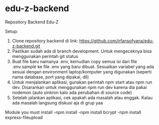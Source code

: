 # edu-z-backend
Repository Backend Edu-Z

Setup:
1. Clone repository backend di link: https://github.com/irfansofyana/edu-z-backend.git
2. Pastikan sudah ada di branch development. Untuk mengeceknya bisa menggunakan perintah git status
3. Buat file baru namanya .env, kemudian copy semua isi dari file .env.sample ke file .env yang baru dibuat. Sesuaikan variabel yang ada sesuai dengan environment laptop/komputer yang digunakan (seperti nama database, port yang dipakai, dll)
4. Untuk menjalankan aplikasi, gunakan perintah npm start atau npm run dev. Disarankan untuk menggunakan npm run dev karena dia pakai nodemon (auto sinkron kalo ada perubahan di source code)
5. Setelah jalankan aplikasi, cek apakah ada masalah atau enggak. Kalau ada masalah langsung diskusi aja di grup yaa

Module you must install
-npm install 
-npm install bcrypt
-npm install express-fileupload
